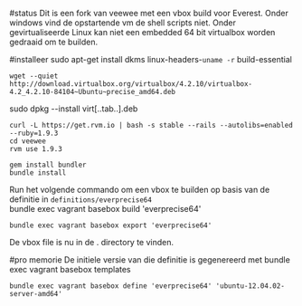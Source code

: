 #status
Dit is een fork van veewee met een vbox build voor Everest.
Onder windows vind de opstartende vm de shell scripts niet.
Onder gevirtualiseerde Linux kan niet een embedded 64 bit virtualbox worden gedraaid om te builden. 

#installeer
    sudo apt-get install dkms linux-headers-`uname -r` build-essential


    wget --quiet http://download.virtualbox.org/virtualbox/4.2.10/virtualbox-4.2_4.2.10-84104~Ubuntu~precise_amd64.deb 
sudo dpkg --install virt[..tab..].deb

    curl -L https://get.rvm.io | bash -s stable --rails --autolibs=enabled  --ruby=1.9.3  
    cd veewee
    rvm use 1.9.3

    gem install bundler  
    bundle install

Run het volgende commando om een vbox te builden op basis van de definitie in `definitions/everprecise64`  
    bundle exec vagrant basebox build 'everprecise64'

    bundle exec vagrant basebox export 'everprecise64'
De vbox file is nu in de . directory te vinden.

#pro memorie
De initiele versie van die definitie is gegenereerd met
    bundle exec vagrant basebox templates

    bundle exec vagrant basebox define 'everprecise64' 'ubuntu-12.04.02-server-amd64'
